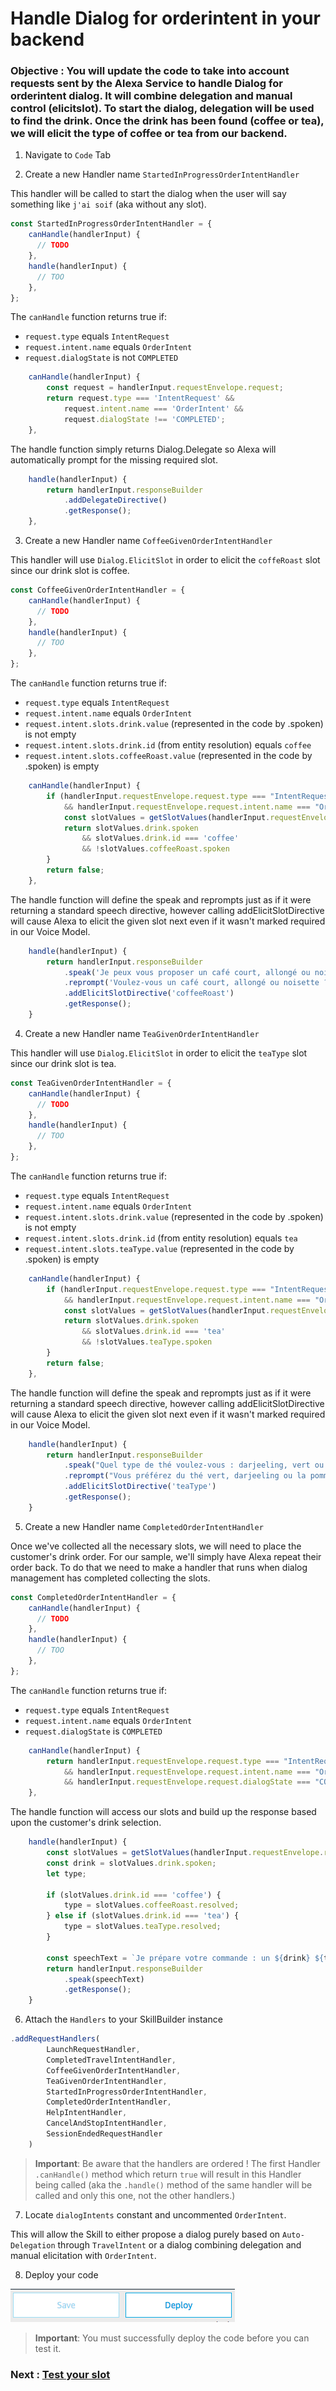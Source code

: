 # Handle Dialog for orderintent in your backend

### **Objective** : You will update the code to take into account requests sent by the Alexa Service to handle Dialog for orderintent dialog. It will combine delegation and manual control (elicitslot). To start the dialog, delegation will be used to find the drink. Once the drink has been found (coffee or tea), we will elicit the type of coffee or tea from our backend.  

1. Navigate to `Code` Tab 

2. Create a new Handler name `StartedInProgressOrderIntentHandler`

This handler will be called to start the dialog when the user will say something like `j'ai soif` (aka without any slot).

```javascript
const StartedInProgressOrderIntentHandler = {
    canHandle(handlerInput) {
      // TODO 
    },
    handle(handlerInput) {
      // TOO
    },
};
```

The `canHandle` function returns true if:

* `request.type` equals `IntentRequest`
* `request.intent.name` equals `OrderIntent`
* `request.dialogState` is not `COMPLETED`

```javascript
    canHandle(handlerInput) {
        const request = handlerInput.requestEnvelope.request;
        return request.type === 'IntentRequest' &&
            request.intent.name === 'OrderIntent' &&
            request.dialogState !== 'COMPLETED';
    },
```

The handle function simply returns Dialog.Delegate so Alexa will automatically prompt for the missing required slot.

```javascript
    handle(handlerInput) {
        return handlerInput.responseBuilder
            .addDelegateDirective()
            .getResponse();
    },
```

3. Create a new Handler name `CoffeeGivenOrderIntentHandler`

This handler will use `Dialog.ElicitSlot` in order to elicit the `coffeRoast` slot since our drink slot is coffee.

```javascript
const CoffeeGivenOrderIntentHandler = {
    canHandle(handlerInput) {
      // TODO 
    },
    handle(handlerInput) {
      // TOO
    },
};
```
The `canHandle` function returns true if:

* `request.type` equals `IntentRequest`
* `request.intent.name` equals `OrderIntent`
* `request.intent.slots.drink.value` (represented in the code by .spoken) is not empty
* `request.intent.slots.drink.id` (from entity resolution) equals `coffee`
* `request.intent.slots.coffeeRoast.value` (represented in the code by .spoken) is empty

```javascript
    canHandle(handlerInput) {
        if (handlerInput.requestEnvelope.request.type === "IntentRequest"
            && handlerInput.requestEnvelope.request.intent.name === "OrderIntent") {
            const slotValues = getSlotValues(handlerInput.requestEnvelope.request.intent.slots);
            return slotValues.drink.spoken
                && slotValues.drink.id === 'coffee'
                && !slotValues.coffeeRoast.spoken
        }
        return false;
    },
```

The handle function will define the speak and reprompts just as if it were returning a standard speech directive, however calling addElicitSlotDirective will cause Alexa to elicit the given slot next even if it wasn't marked required in our Voice Model.

```javascript
    handle(handlerInput) {
        return handlerInput.responseBuilder
            .speak('Je peux vous proposer un café court, allongé ou noisette. Lequel préférez-vous ?')
            .reprompt('Voulez-vous un café court, allongé ou noisette ?')
            .addElicitSlotDirective('coffeeRoast')
            .getResponse();
    }
```

4. Create a new Handler name `TeaGivenOrderIntentHandler`

This handler will use `Dialog.ElicitSlot` in order to elicit the `teaType` slot since our drink slot is tea.

```javascript
const TeaGivenOrderIntentHandler = {
    canHandle(handlerInput) {
      // TODO 
    },
    handle(handlerInput) {
      // TOO
    },
};
```
The `canHandle` function returns true if:

* `request.type` equals `IntentRequest`
* `request.intent.name` equals `OrderIntent`
* `request.intent.slots.drink.value` (represented in the code by .spoken) is not empty
* `request.intent.slots.drink.id` (from entity resolution) equals `tea`
* `request.intent.slots.teaType.value` (represented in the code by .spoken) is empty

```javascript
    canHandle(handlerInput) {
        if (handlerInput.requestEnvelope.request.type === "IntentRequest"
            && handlerInput.requestEnvelope.request.intent.name === "OrderIntent") {
            const slotValues = getSlotValues(handlerInput.requestEnvelope.request.intent.slots);
            return slotValues.drink.spoken
                && slotValues.drink.id === 'tea'
                && !slotValues.teaType.spoken
        }
        return false;
    },
```

The handle function will define the speak and reprompts just as if it were returning a standard speech directive, however calling addElicitSlotDirective will cause Alexa to elicit the given slot next even if it wasn't marked required in our Voice Model.

```javascript
    handle(handlerInput) {
        return handlerInput.responseBuilder
            .speak("Quel type de thé voulez-vous : darjeeling, vert ou à la pomme ?")
            .reprompt("Vous préférez du thé vert, darjeeling ou la pomme ?")
            .addElicitSlotDirective('teaType')
            .getResponse();
    }
```

5. Create a new Handler name `CompletedOrderIntentHandler`

Once we've collected all the necessary slots, we will need to place the customer's drink order. For our sample, we'll simply have Alexa repeat their order back. To do that we need to make a handler that runs when dialog management has completed collecting the slots.

```javascript
const CompletedOrderIntentHandler = {
    canHandle(handlerInput) {
      // TODO 
    },
    handle(handlerInput) {
      // TOO
    },
};
```
The `canHandle` function returns true if:

* `request.type` equals `IntentRequest`
* `request.intent.name` equals `OrderIntent`
* `request.dialogState` is `COMPLETED`

```javascript
    canHandle(handlerInput) {
        return handlerInput.requestEnvelope.request.type === "IntentRequest"
            && handlerInput.requestEnvelope.request.intent.name === "OrderIntent"
            && handlerInput.requestEnvelope.request.dialogState === "COMPLETED";
    },
```

The handle function will access our slots and build up the response based upon the customer's drink selection.

```javascript
    handle(handlerInput) {
        const slotValues = getSlotValues(handlerInput.requestEnvelope.request.intent.slots);
        const drink = slotValues.drink.spoken;
        let type;

        if (slotValues.drink.id === 'coffee') {
            type = slotValues.coffeeRoast.resolved;
        } else if (slotValues.drink.id === 'tea') {
            type = slotValues.teaType.resolved;
        }

        const speechText = `Je prépare votre commande : un ${drink} ${type} !`;
        return handlerInput.responseBuilder
            .speak(speechText)
            .getResponse();
    }
```

6. Attach the `Handlers` to your SkillBuilder instance

```javascript
.addRequestHandlers(
        LaunchRequestHandler,
        CompletedTravelIntentHandler,
        CoffeeGivenOrderIntentHandler,
        TeaGivenOrderIntentHandler,
        StartedInProgressOrderIntentHandler,
        CompletedOrderIntentHandler,       
        HelpIntentHandler,
        CancelAndStopIntentHandler,
        SessionEndedRequestHandler
    )
```

> **Important**: Be aware that the handlers are ordered ! The first Handler `.canHandle()` method which return `true` will result in this Handler being called (aka the `.handle()` method of the same handler will be called and only this one, not the other handlers.)

7. Locate `dialogIntents` constant and uncommented `OrderIntent`.

This will allow the Skill to either propose a dialog purely based on `Auto-Delegation` through `TravelIntent` or a dialog combining delegation and manual elicitation with `OrderIntent`.

8. Deploy your code

![deploy_backend](./images/deploy_backend.png)

> **Important**: You must successfully deploy the code before you can test it.

### Next : [Test your slot](./06-test-orderintent.md)